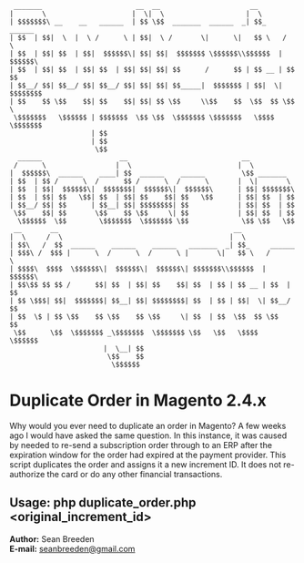      _______                       __  __                      __               
    |       \                     |  \|  \                    |  \              
    | $$$$$$$\ __    __   ______  | $$ \$$  _______  ______  _| $$_     ______  
    | $$  | $$|  \  |  \ /      \ | $$|  \ /       \|      \|   $$ \   /      \ 
    | $$  | $$| $$  | $$|  $$$$$$\| $$| $$|  $$$$$$$ \$$$$$$\\$$$$$$  |  $$$$$$\
    | $$  | $$| $$  | $$| $$  | $$| $$| $$| $$      /      $$ | $$ __ | $$    $$
    | $$__/ $$| $$__/ $$| $$__/ $$| $$| $$| $$_____|  $$$$$$$ | $$|  \| $$$$$$$$
    | $$    $$ \$$    $$| $$    $$| $$| $$ \$$     \\$$    $$  \$$  $$ \$$     \
     \$$$$$$$   \$$$$$$ | $$$$$$$  \$$ \$$  \$$$$$$$ \$$$$$$$   \$$$$   \$$$$$$$
                        | $$                                                    
                        | $$                                                    
                         \$$                                                    
      ______                   __                            __                 
     /      \                 |  \                          |  \                
    |  $$$$$$\  ______    ____| $$  ______    ______         \$$ _______        
    | $$  | $$ /      \  /      $$ /      \  /      \       |  \|       \       
    | $$  | $$|  $$$$$$\|  $$$$$$$|  $$$$$$\|  $$$$$$\      | $$| $$$$$$$\      
    | $$  | $$| $$   \$$| $$  | $$| $$    $$| $$   \$$      | $$| $$  | $$      
    | $$__/ $$| $$      | $$__| $$| $$$$$$$$| $$            | $$| $$  | $$      
     \$$    $$| $$       \$$    $$ \$$     \| $$            | $$| $$  | $$      
      \$$$$$$  \$$        \$$$$$$$  \$$$$$$$ \$$             \$$ \$$   \$$                                                                              
     __       __                                           __                   
    |  \     /  \                                         |  \                  
    | $$\   /  $$  ______    ______    ______   _______  _| $$_     ______      
    | $$$\ /  $$$ |      \  /      \  /      \ |       \|   $$ \   /      \     
    | $$$$\  $$$$  \$$$$$$\|  $$$$$$\|  $$$$$$\| $$$$$$$\\$$$$$$  |  $$$$$$\    
    | $$\$$ $$ $$ /      $$| $$  | $$| $$    $$| $$  | $$ | $$ __ | $$  | $$    
    | $$ \$$$| $$|  $$$$$$$| $$__| $$| $$$$$$$$| $$  | $$ | $$|  \| $$__/ $$    
    | $$  \$ | $$ \$$    $$ \$$    $$ \$$     \| $$  | $$  \$$  $$ \$$    $$    
     \$$      \$$  \$$$$$$$ _\$$$$$$$  \$$$$$$$ \$$   \$$   \$$$$   \$$$$$$     
                           |  \__| $$                                           
                            \$$    $$                                           
                             \$$$$$$                                            

# Duplicate Order in Magento 2.4.x

Why would you ever need to duplicate an order in Magento? A few weeks ago I would have asked the same question. In this instance, it was caused by needed to re-send a subscription order through to an ERP after the expiration window for the order had expired at the payment provider. This script duplicates the order and assigns it a new increment ID. It does not re-authorize the card or do any other financial transactions.

## Usage: php duplicate_order.php <original_increment_id>
 
**Author:** Sean Breeden<br>
**E-mail:** <seanbreeden@gmail.com>

